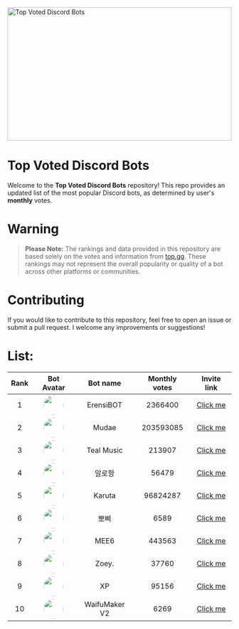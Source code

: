<img src="https://miro.medium.com/v2/resize:fit:1400/0*HZPDFAVijYC-uNJ6.png" alt="Top Voted Discord Bots" height="300" width="100%">

# Top Voted Discord Bots

Welcome to the **Top Voted Discord Bots** repository! This repo provides an updated list of the most popular Discord bots, as determined by user's **monthly** votes.

# Warning
> **Please Note:** The rankings and data provided in this repository are based solely on the votes and information from [top.gg](https://top.gg/). These rankings may not represent the overall popularity or quality of a bot across other platforms or communities.

# Contributing

If you would like to contribute to this repository, feel free to open an issue or submit a pull request. I welcome any improvements or suggestions!

# List:



| Rank | Bot Avatar | Bot name        | Monthly votes | Invite link  |
|:----:|:----------:|:-----------------:|:--------------:|:------------:|
| 1 | <img src="https://cdn.discordapp.com/avatars/689766089567109158/164365c3a3728800574ee9d6c274de10.png" width="45" height="45" style="border-radius: 50%"/> | ErensiBOT | 2366400 | [Click me](https://eren.si/invite) |
| 2 | <img src="https://cdn.discordapp.com/avatars/432610292342587392/29cb28fbf65a3958105026ab03abd306.png" width="45" height="45" style="border-radius: 50%"/> | Mudae | 203593085 | [Click me](https://discord.com/api/oauth2/authorize?client_id=432610292342587392&permissions=537159744&scope=applications.commands%20bot) |
| 3 | <img src="https://cdn.discordapp.com/avatars/972795104525975622/72cf9c6425e087826f5e6f77053cdc76.png" width="45" height="45" style="border-radius: 50%"/> | Teal Music | 213907 | [Click me](https://discord.com/oauth2/authorize?client_id=972795104525975622&permissions=3492864&scope=applications.commands%20bot) |
| 4 | <img src="https://cdn.discordapp.com/avatars/826698986970677278/d1976db23f620c4ad18ecadd62082280.png" width="45" height="45" style="border-radius: 50%"/> | 알로항 | 56479 | [Click me](https://discord.com/oauth2/authorize?client_id=826698986970677278&permissions=8&scope=bot%20applications.commands) |
| 5 | <img src="https://cdn.discordapp.com/avatars/646937666251915264/0e54d87446f106d1fd58385295ae9deb.png" width="45" height="45" style="border-radius: 50%"/> | Karuta | 96824287 | [Click me](https://discordapp.com/oauth2/authorize?client_id=646937666251915264&permissions=379969&scope=bot) |
| 6 | <img src="https://cdn.discordapp.com/avatars/896270994740764684/821dd4397b085136c9973275b668ac7a.png" width="45" height="45" style="border-radius: 50%"/> | 뽀삐 | 6589 | [Click me](https://discord.com/oauth2/authorize?client_id=896270994740764684&permissions=281357446256&redirect_uri=https://poppymusic.xyz/thanks&response_type=code&scope=bot%20applications.commands%20identify) |
| 7 | <img src="https://cdn.discordapp.com/avatars/159985870458322944/b50adff099924dd5e6b72d13f77eb9d7.png" width="45" height="45" style="border-radius: 50%"/> | MEE6 | 443563 | [Click me](https://discord.com/oauth2/authorize?scope=bot+applications.commands&response_type=code&redirect_uri=https%3A%2F%2Fmee6.xyz%2Fguild-oauth&permissions=296150887519&client_id=159985415099514880) |
| 8 | <img src="https://cdn.discordapp.com/avatars/1063503665282961460/91aa1b344055fa0bd4a11bf9efe643dc.png" width="45" height="45" style="border-radius: 50%"/> | Zoey. | 37760 | [Click me](https://discord.com/api/oauth2/authorize?client_id=1063503665282961460&permissions=8&scope=bot) |
| 9 | <img src="https://cdn.discordapp.com/avatars/706935674800177193/ca577edf02e91edf33842cc8a06b7e91.png" width="45" height="45" style="border-radius: 50%"/> | XP | 95156 | [Click me](https://get.xp-bot.net) |
| 10 | <img src="https://cdn.discordapp.com/avatars/1052481349421899847/5027a2e34544cd741c43b3e7ebe9f84b.png" width="45" height="45" style="border-radius: 50%"/> | WaifuMaker V2 | 6269 | [Click me](https://discord.com/oauth2/authorize?client_id=1052481349421899847&scope=bot) |

